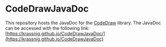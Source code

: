 # CodeDrawJavaDoc

This repository hosts the JavaDoc for the [CodeDraw](https://github.com/Krassnig/CodeDraw) library.
The JavaDoc can be accessed with the following link:
[https://krassnig.github.io/CodeDrawJavaDoc/](https://krassnig.github.io/CodeDrawJavaDoc)
